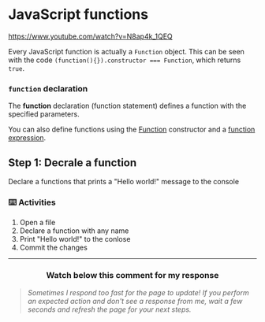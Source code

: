 # JavaScript functions

https://www.youtube.com/watch?v=N8ap4k_1QEQ

Every JavaScript function is actually a `Function` object. This can be seen with the code `(function(){}).constructor === Function`, which returns `true`.

### `function` declaration

The **function** declaration (function statement) defines a function with the specified parameters.

You can also define functions using the [Function](https://developer.mozilla.org/en-US/docs/Web/JavaScript/Reference/Global_Objects/Function) constructor and a [function expression](https://developer.mozilla.org/en-US/docs/Web/JavaScript/Reference/Operators/function).

## Step 1: Decrale a function

Declare a functions that prints a "Hello world!" message to the console

### :keyboard: Activities

1. Open a file
2. Declare a function with any name
3. Print "Hello world!" to the conlose
4. Commit the changes

<hr>
<h3 align="center">Watch below this comment for my response</h3>

> _Sometimes I respond too fast for the page to update! If you perform an expected action and don't see a response from me, wait a few seconds and refresh the page for your next steps._
